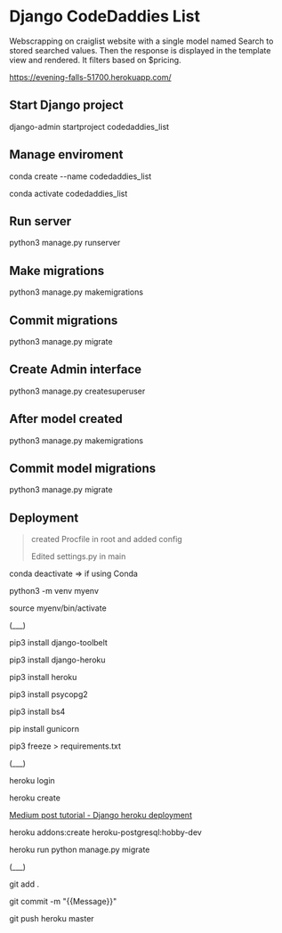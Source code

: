 # Django CodeDaddies List

Webscrapping on craiglist website with a single model named Search to stored searched values. Then the response is displayed in the template view and rendered. It filters based on $pricing.

https://evening-falls-51700.herokuapp.com/

## Start Django project

django-admin startproject codedaddies_list

## Manage enviroment

conda create --name codedaddies_list

conda activate codedaddies_list

## Run server

python3 manage.py runserver

## Make migrations

python3 manage.py makemigrations

## Commit migrations

python3 manage.py migrate

## Create Admin interface

python3 manage.py createsuperuser

## After model created

python3 manage.py makemigrations

## Commit model migrations

python3 manage.py migrate

## Deployment

> created Procfile in root and added config
>
> Edited settings.py in main

conda deactivate => if using Conda

python3 -m venv myenv

source myenv/bin/activate

(___)

pip3 install django-toolbelt

pip3 install django-heroku

pip3 install heroku

pip3 install psycopg2

pip3 install bs4

pip install gunicorn

pip3 freeze > requirements.txt

(___)

heroku login

heroku create


[Medium post tutorial - Django heroku deployment](https://medium.com/@qazi/how-to-deploy-a-django-app-to-heroku-in-2018-the-easy-way-48a528d97f9c "Tutorial Django Heroku Deployment")


heroku addons:create heroku-postgresql:hobby-dev

heroku run python manage.py migrate

(___)

git add .

git commit -m "{{Message}}"

git push heroku master
